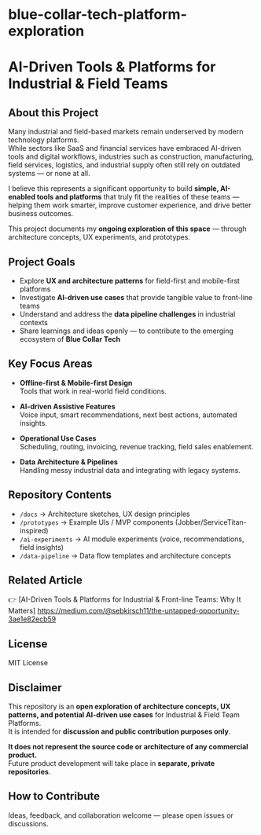 # blue-collar-tech-platform-exploration

# AI-Driven Tools & Platforms for Industrial & Field Teams

## About this Project

Many industrial and field-based markets remain underserved by modern technology platforms.  
While sectors like SaaS and financial services have embraced AI-driven tools and digital workflows, industries such as construction, manufacturing, field services, logistics, and industrial supply often still rely on outdated systems — or none at all.

I believe this represents a significant opportunity to build **simple, AI-enabled tools and platforms** that truly fit the realities of these teams — helping them work smarter, improve customer experience, and drive better business outcomes.

This project documents my **ongoing exploration of this space** — through architecture concepts, UX experiments, and prototypes.

## Project Goals

- Explore **UX and architecture patterns** for field-first and mobile-first platforms
- Investigate **AI-driven use cases** that provide tangible value to front-line teams
- Understand and address the **data pipeline challenges** in industrial contexts
- Share learnings and ideas openly — to contribute to the emerging ecosystem of **Blue Collar Tech**

## Key Focus Areas

- **Offline-first & Mobile-first Design**  
  Tools that work in real-world field conditions.

- **AI-driven Assistive Features**  
  Voice input, smart recommendations, next best actions, automated insights.

- **Operational Use Cases**  
  Scheduling, routing, invoicing, revenue tracking, field sales enablement.

- **Data Architecture & Pipelines**  
  Handling messy industrial data and integrating with legacy systems.

## Repository Contents

- `/docs` → Architecture sketches, UX design principles
- `/prototypes` → Example UIs / MVP components (Jobber/ServiceTitan-inspired)
- `/ai-experiments` → AI module experiments (voice, recommendations, field insights)
- `/data-pipeline` → Data flow templates and architecture concepts


## Related Article

👉 [AI-Driven Tools & Platforms for Industrial & Front-line Teams: Why It Matters] https://medium.com/@sebkirsch11/the-untapped-opportunity-3ae1e82ecb59

## License

MIT License

## Disclaimer

This repository is an **open exploration of architecture concepts, UX patterns, and potential AI-driven use cases** for Industrial & Field Team Platforms.  
It is intended for **discussion and public contribution purposes only**.

**It does not represent the source code or architecture of any commercial product.**  
Future product development will take place in **separate, private repositories**.

## How to Contribute

Ideas, feedback, and collaboration welcome — please open issues or discussions.
